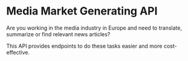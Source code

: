 # Media Market Generating API

Are you working in the media industry in Europe and need to translate, summarize or find relevant news articles?

This API provides endpoints to do these tasks easier and more cost-effective.





